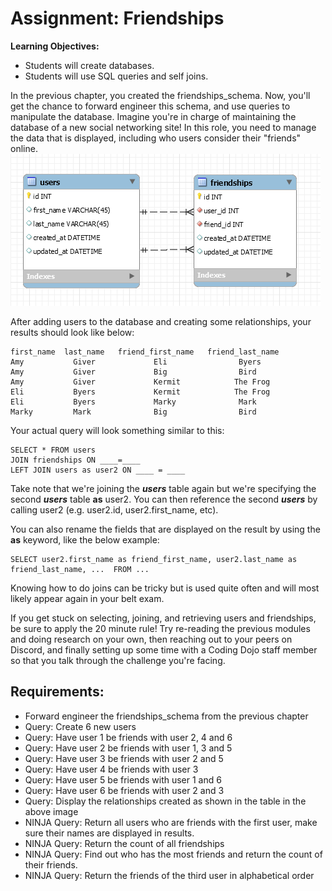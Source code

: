 # Assignment: Friendships
**Learning Objectives:**
- Students will create databases.
- Students will use SQL queries and self joins.

In the previous chapter, you created the friendships_schema. Now, you'll get the chance to forward engineer this schema, and use queries to manipulate the database. Imagine you're in charge of maintaining the database of a new social networking site! In this role, you need to manage the data that is displayed, including who users consider their "friends" online.
![Friends](friends.png)

After adding users to the database and creating some relationships, your results should look like below:
```
first_name	last_name	friend_first_name	friend_last_name
Amy	          Giver	            Eli	               Byers
Amy	          Giver	            Big	               Bird
Amy	          Giver	            Kermit	          The Frog
Eli	          Byers	            Kermit	          The Frog
Eli 	      Byers	            Marky	           Mark
Marky 	      Mark	            Big	               Bird
``` 
Your actual query will look something similar to this:
```
SELECT * FROM users 
JOIN friendships ON ____=____ 
LEFT JOIN users as user2 ON ____ = ____
```

Take note that we're joining the ***users*** table again but we're specifying the second ***users*** table **as** user2.  You can then reference the second ***users*** by calling user2 (e.g. user2.id, user2.first_name, etc).  

You can also rename the fields that are displayed on the result by using the **as** keyword, like the below example:   
```
SELECT user2.first_name as friend_first_name, user2.last_name as friend_last_name, ...  FROM ...
```
Knowing how to do joins can be tricky but is used quite often and will most likely appear again in your belt exam.

If you get stuck on selecting, joining, and retrieving users and friendships, be sure to apply the 20 minute rule! Try re-reading the previous modules and doing research on your own, then reaching out to your peers on Discord, and finally setting up some time with a Coding Dojo staff member so that you talk through the challenge you're facing.


## Requirements:
- Forward engineer the friendships_schema from the previous chapter
- Query: Create 6 new users
- Query: Have user 1 be friends with user 2, 4 and 6
- Query: Have user 2 be friends with user 1, 3 and 5
- Query: Have user 3 be friends with user 2 and 5
- Query: Have user 4 be friends with user 3
- Query: Have user 5 be friends with user 1 and 6
- Query: Have user 6 be friends with user 2 and 3
- Query: Display the relationships created as shown in the table in the above image
- NINJA Query: Return all users who are friends with the first user, make sure their names are displayed in results.
- NINJA Query: Return the count of all friendships
- NINJA Query: Find out who has the most friends and return the count of their friends.
- NINJA Query: Return the friends of the third user in alphabetical order 